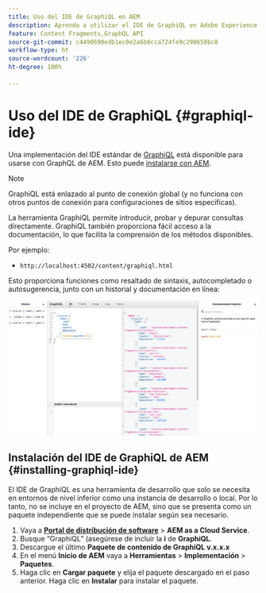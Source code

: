 ```yaml
---
title: Uso del IDE de GraphiQL en AEM
description: Aprenda a utilizar el IDE de GraphiQL en Adobe Experience Manager.
feature: Content Fragments,GraphQL API
source-git-commit: c4490690edb1ec0e2a6b8cca724fe9c290650bc8
workflow-type: ht
source-wordcount: '226'
ht-degree: 100%

---
```



# Uso del IDE de GraphiQL {#graphiql-ide}

Una implementación del IDE estándar de [GraphiQL](https://graphql.org/learn/serving-over-http/#graphiql) está disponible para usarse con GraphQL de AEM. Esto puede [instalarse con AEM](#installing-graphiql-ide).

>[!NOTE]
>
>GraphiQL está enlazado al punto de conexión global (y no funciona con otros puntos de conexión para configuraciones de sitios específicas).

La herramienta GraphiQL permite introducir, probar y depurar consultas directamente. GraphiQL también proporciona fácil acceso a la documentación, lo que facilita la comprensión de los métodos disponibles.

Por ejemplo:

* `http://localhost:4502/content/graphiql.html`

Esto proporciona funciones como resaltado de sintaxis, autocompletado o autosugerencia, junto con un historial y documentación en línea:

![Interfaz de GraphiQL](assets/cfm-graphiql-interface.png "Interfaz de GraphiQL")

## Instalación del IDE de GraphiQL de AEM {#installing-graphiql-ide}

El IDE de GraphiQL es una herramienta de desarrollo que solo se necesita en entornos de nivel inferior como una instancia de desarrollo o local. Por lo tanto, no se incluye en el proyecto de AEM, sino que se presenta como un paquete independiente que se puede instalar según sea necesario.

1. Vaya a **[Portal de distribución de software](https://experience.adobe.com/#/downloads/content/software-distribution/es-es/aemcloud.html)** > **AEM as a Cloud Service**.
1. Busque “GraphiQL” (asegúrese de incluir la **i** de **GraphiQL**.
1. Descargue el último **Paquete de contenido de GraphiQL v.x.x.x**
1. En el menú **Inicio de AEM** vaya a **Herramientas** > **Implementación** > **Paquetes**.
1. Haga clic en **Cargar paquete** y elija el paquete descargado en el paso anterior. Haga clic en **Instalar** para instalar el paquete.

